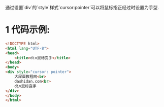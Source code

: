 <div class="jumbotron">
<p>通过设置`div`的`style`样式`cursor:pointer`可以将鼠标指正经过时设置为手型.</p>
</div>


1 代码示例:
===

```html
<!DOCTYPE html>
<html lang="UTF-8">
<head>
    <title>div鼠标变手</title>
</head>
<body>
<div style="cursor: pointer">
    大屎蛋教程网<br>
    dashidan.com<br>
    div鼠标变手
</div>
</body>
</html>
```